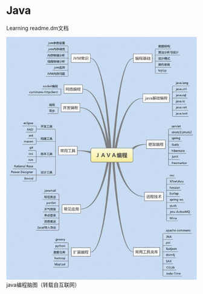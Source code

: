 # Java
Learning
readme.dm文档

![something_wrong](https://github.com/Creacheer/Java/blob/master/pictures/javatree.jpg)
java编程脑图（转载自互联网）
